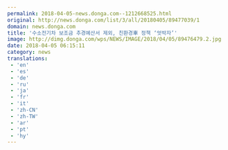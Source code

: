 ```yaml
---
permalink: 2018-04-05-news.donga.com--1212668525.html
original: http://news.donga.com/list/3/all/20180405/89477039/1
domain: news.donga.com
title: '수소전기차 보조금 추경예산서 제외, 친환경車 정책 ‘엇박자’'
image: http://dimg.donga.com/wps/NEWS/IMAGE/2018/04/05/89476479.2.jpg
date: 2018-04-05 06:15:11
category: news
translations: 
 - 'en'
 - 'es'
 - 'de'
 - 'ru'
 - 'ja'
 - 'fr'
 - 'it'
 - 'zh-CN'
 - 'zh-TW'
 - 'ar'
 - 'pt'
 - 'hy'
---
```


